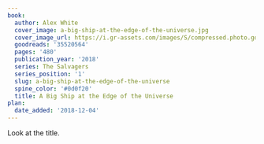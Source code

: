 ```yaml
---
book:
  author: Alex White
  cover_image: a-big-ship-at-the-edge-of-the-universe.jpg
  cover_image_url: https://i.gr-assets.com/images/S/compressed.photo.goodreads.com/books/1504129587l/35520564._SX98_.jpg
  goodreads: '35520564'
  pages: '480'
  publication_year: '2018'
  series: The Salvagers
  series_position: '1'
  slug: a-big-ship-at-the-edge-of-the-universe
  spine_color: '#0d0f20'
  title: A Big Ship at the Edge of the Universe
plan:
  date_added: '2018-12-04'
---
```


Look at the title.
